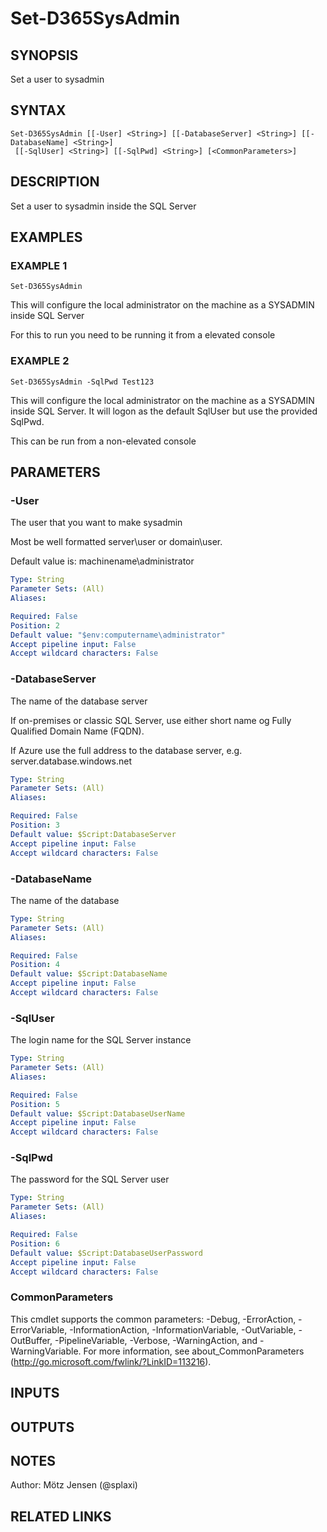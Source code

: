 ﻿---
external help file: d365fo.tools-help.xml
Module Name: d365fo.tools
online version:
schema: 2.0.0
---

# Set-D365SysAdmin

## SYNOPSIS
Set a user to sysadmin

## SYNTAX

```
Set-D365SysAdmin [[-User] <String>] [[-DatabaseServer] <String>] [[-DatabaseName] <String>]
 [[-SqlUser] <String>] [[-SqlPwd] <String>] [<CommonParameters>]
```

## DESCRIPTION
Set a user to sysadmin inside the SQL Server

## EXAMPLES

### EXAMPLE 1
```
Set-D365SysAdmin
```

This will configure the local administrator on the machine as a SYSADMIN inside SQL Server

For this to run you need to be running it from a elevated console

### EXAMPLE 2
```
Set-D365SysAdmin -SqlPwd Test123
```

This will configure the local administrator on the machine as a SYSADMIN inside SQL Server.
It will logon as the default SqlUser but use the provided SqlPwd.

This can be run from a non-elevated console

## PARAMETERS

### -User
The user that you want to make sysadmin

Most be well formatted server\user or domain\user.

Default value is: machinename\administrator

```yaml
Type: String
Parameter Sets: (All)
Aliases:

Required: False
Position: 2
Default value: "$env:computername\administrator"
Accept pipeline input: False
Accept wildcard characters: False
```

### -DatabaseServer
The name of the database server

If on-premises or classic SQL Server, use either short name og Fully Qualified Domain Name (FQDN).

If Azure use the full address to the database server, e.g.
server.database.windows.net

```yaml
Type: String
Parameter Sets: (All)
Aliases:

Required: False
Position: 3
Default value: $Script:DatabaseServer
Accept pipeline input: False
Accept wildcard characters: False
```

### -DatabaseName
The name of the database

```yaml
Type: String
Parameter Sets: (All)
Aliases:

Required: False
Position: 4
Default value: $Script:DatabaseName
Accept pipeline input: False
Accept wildcard characters: False
```

### -SqlUser
The login name for the SQL Server instance

```yaml
Type: String
Parameter Sets: (All)
Aliases:

Required: False
Position: 5
Default value: $Script:DatabaseUserName
Accept pipeline input: False
Accept wildcard characters: False
```

### -SqlPwd
The password for the SQL Server user

```yaml
Type: String
Parameter Sets: (All)
Aliases:

Required: False
Position: 6
Default value: $Script:DatabaseUserPassword
Accept pipeline input: False
Accept wildcard characters: False
```

### CommonParameters
This cmdlet supports the common parameters: -Debug, -ErrorAction, -ErrorVariable, -InformationAction, -InformationVariable, -OutVariable, -OutBuffer, -PipelineVariable, -Verbose, -WarningAction, and -WarningVariable.
For more information, see about_CommonParameters (http://go.microsoft.com/fwlink/?LinkID=113216).

## INPUTS

## OUTPUTS

## NOTES
Author: Mötz Jensen (@splaxi)

## RELATED LINKS
